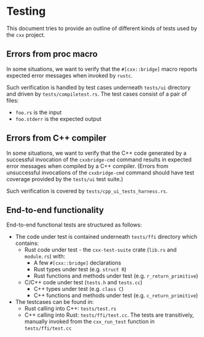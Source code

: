# Testing

This document tries to provide an outline of different kinds of tests
used by the `cxx` project.

## Errors from proc macro

In some situations, we want to verify that the `#[cxx::bridge]` macro reports
expected error messages when invoked by `rustc`.

Such verification is handled
by test cases underneath `tests/ui` directory and driven by
`tests/compiletest.rs`.  The test cases consist of a pair of files:

* `foo.rs` is the input
* `foo.stderr` is the expected output

## Errors from C++ compiler

In some situations, we want to verify that
the C++ code
generated by a successful invocation of the `cxxbridge-cmd` command
results in expected error messages
when compiled by a C++ compiler.
(Errors from unsuccessful invocations of the `cxxbridge-cmd` command
should have test coverage provided by the `tests/ui` test suite.)

Such verification is covered by `tests/cpp_ui_tests_harness.rs`.

## End-to-end functionality

End-to-end functional tests are structured as follows:

* The code under test is contained underneath `tests/ffi` directory which
  contains:
    - Rust code under test - the `cxx-test-suite` crate
      (`lib.rs` and `module.rs`) with:
        - A few `#[cxx::bridge]` declarations
        - Rust types under test (e.g. `struct R`)
        - Rust functions and methods under test (e.g. `r_return_primitive`)
    - C/C++ code under test (`tests.h` and `tests.cc`)
        - C++ types under test (e.g. `class C`)
        - C++ functions and methods under test (e.g. `c_return_primitive`)
* The testcases can be found in:
    - Rust calling into C++: `tests/test.rs`
    - C++ calling into Rust: `tests/ffi/test.cc`.
      The tests are transitively, manually invoked from the
      `cxx_run_test` function in `tests/ffi/test.cc`

